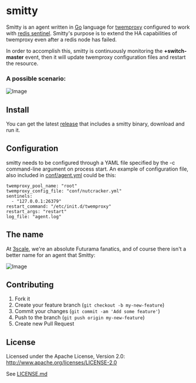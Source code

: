 smitty
======

Smitty is an agent written in [Go](http://golang.org/) language for [twemproxy](https://github.com/twitter/twemproxy) configured to work with [redis
sentinel](http://redis.io/topics/sentinel). Smitty's purpose is to extend the HA capabilities of twemproxy even after a redis node has failed.

In order to accomplish this, smitty is continuously monitoring the **+switch-master** event, then it will update twemproxy configuration files and restart the resource.

### A possible scenario:

![Image](stack.png)

## Install

You can get the latest [release](https://github.com/kornrunner/smitty/releases) that includes a smitty binary,
download and run it. 

## Configuration

smitty needs to be configured through a YAML file specified by the -c
command-line argument on process start. An example of configuration
file, also included in [conf/agent.yml](conf/agent.yml) could be this:

    twemproxy_pool_name: "root"
    twemproxy_config_file: "conf/nutcracker.yml"
    sentinels:
      - "127.0.0.1:26379"
    restart_command: "/etc/init.d/twemproxy"
    restart_args: "restart"
    log_file: "agent.log"

## The name

At [3scale](http://3scale.net), we're an absolute Futurama fanatics, and of course there isn't a better name for an agent that Smitty:

![Image](smitty.jpg)

## Contributing

1. Fork it
2. Create your feature branch (`git checkout -b my-new-feature`)
3. Commit your changes (`git commit -am 'Add some feature'`)
4. Push to the branch (`git push origin my-new-feature`)
5. Create new Pull Request

## License

Licensed under the Apache License, Version 2.0: http://www.apache.org/licenses/LICENSE-2.0

See [LICENSE.md](LICENSE)
